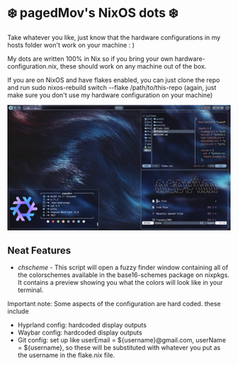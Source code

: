 # ❄️ pagedMov's NixOS dots ❄️
Take whatever you like, just know that the hardware configurations in my hosts folder won't work on your machine : )

My dots are written 100% in Nix so if you bring your own hardware-configuration.nix, these should work on any machine out of the box.

If you are on NixOS and have flakes enabled, you can just clone the repo and run sudo nixos-rebuild switch --flake /path/to/this-repo (again, just make sure you don't use my hardware configuration on your machine)

![Screenshot](./assets/screens/desktop.png)

## Neat Features
* *chscheme* - This script will open a fuzzy finder window containing all of the colorschemes available in the base16-schemes package on nixpkgs. It contains a preview showing you what the colors will look like in your terminal.

Important note: Some aspects of the configuration are hard coded. these include
* Hyprland config: hardcoded display outputs
* Waybar config: hardcoded display outputs
* Git config: set up like userEmail = ${username}@gmail.com, userName = ${username}, so these will be substituted with whatever you put as the username in the flake.nix file.
